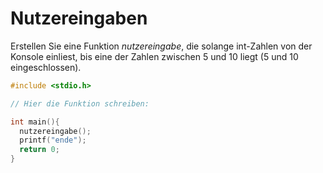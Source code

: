 # Nutzereingaben

Erstellen Sie eine Funktion *nutzereingabe*, die solange int-Zahlen von der Konsole einliest, 
bis eine der Zahlen zwischen 5 und 10 liegt (5 und 10 eingeschlossen).

```cpp
#include <stdio.h>

// Hier die Funktion schreiben:

int main(){
  nutzereingabe();
  printf("ende");
  return 0;
}
```